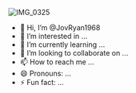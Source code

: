 ![IMG_0325](https://github.com/JovRyan1968/JovRyan1968/assets/160764285/df09c475-ea66-4feb-a200-06cce2d2fe70)
- 👋 Hi, I’m @JovRyan1968
- 👀 I’m interested in ...
- 🌱 I’m currently learning ...
- 💞️ I’m looking to collaborate on ...
- 📫 How to reach me ...
- 😄 Pronouns: ...
- ⚡ Fun fact: ...

<!---
JovRyan1968/JovRyan1968 is a ✨ special ✨ repository because its `README.md` (this file) appears on your GitHub profile.
You can click the Preview link to take a look at your changes.
--->
